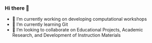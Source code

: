 ### Hi there 👋

<!--
**Ogaitnos/Ogaitnos** is a ✨ _special_ ✨ repository because its `README.md` (this file) appears on your GitHub profile.

Here are some ideas to get you started:

- 🔭 I’m currently working on developing computational workshops
- 🌱 I’m currently learning Git
- 👯 I’m looking to collaborate on Educational Projects, Academic Research, and Development of Instruction Materials
- 🤔 I’m looking for help with ... 
- 💬 Ask me about Math 
- 📫 How to reach me:
- 😄 Pronouns: ...
- ⚡ Fun fact: ...
-->
- 🔭 I’m currently working on developing computational workshops
- 🌱 I’m currently learning Git
- 👯 I’m looking to collaborate on Educational Projects, Academic Research, and Development of Instruction Materials
